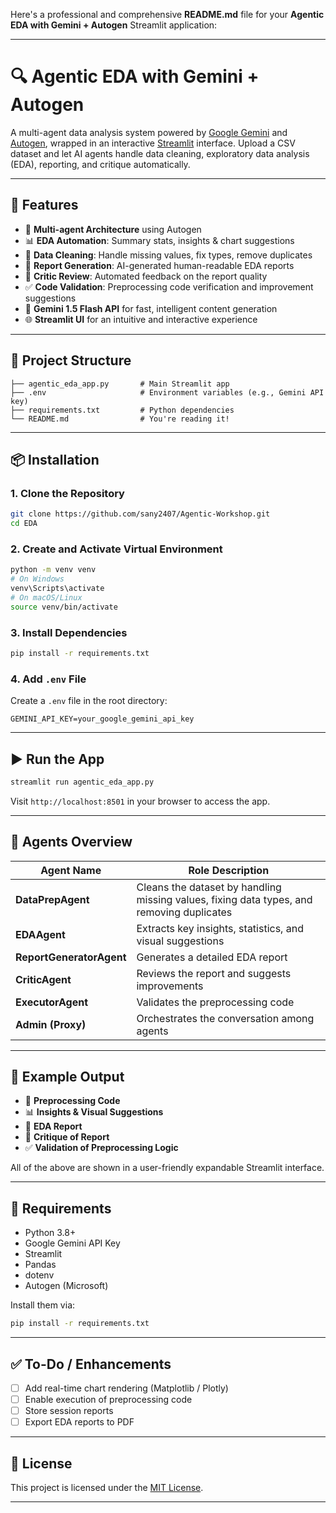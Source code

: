 Here's a professional and comprehensive **README.md** file for your **Agentic EDA with Gemini + Autogen** Streamlit application:

---

# 🔍 Agentic EDA with Gemini + Autogen

A multi-agent data analysis system powered by [Google Gemini](https://ai.google) and [Autogen](https://github.com/microsoft/autogen), wrapped in an interactive [Streamlit](https://streamlit.io) interface. Upload a CSV dataset and let AI agents handle data cleaning, exploratory data analysis (EDA), reporting, and critique automatically.

---

## 🚀 Features

* 🤖 **Multi-agent Architecture** using Autogen
* 📊 **EDA Automation**: Summary stats, insights & chart suggestions
* 🧹 **Data Cleaning**: Handle missing values, fix types, remove duplicates
* 📄 **Report Generation**: AI-generated human-readable EDA reports
* 🧐 **Critic Review**: Automated feedback on the report quality
* ✅ **Code Validation**: Preprocessing code verification and improvement suggestions
* 🧠 **Gemini 1.5 Flash API** for fast, intelligent content generation
* 🌐 **Streamlit UI** for an intuitive and interactive experience

---

## 📁 Project Structure

```
├── agentic_eda_app.py       # Main Streamlit app
├── .env                     # Environment variables (e.g., Gemini API key)
├── requirements.txt         # Python dependencies
└── README.md                # You're reading it!
```

---

## 📦 Installation

### 1. Clone the Repository

```bash
git clone https://github.com/sany2407/Agentic-Workshop.git
cd EDA
```

### 2. Create and Activate Virtual Environment

```bash
python -m venv venv
# On Windows
venv\Scripts\activate
# On macOS/Linux
source venv/bin/activate
```

### 3. Install Dependencies

```bash
pip install -r requirements.txt
```

### 4. Add `.env` File

Create a `.env` file in the root directory:

```env
GEMINI_API_KEY=your_google_gemini_api_key
```

---

## ▶️ Run the App

```bash
streamlit run agentic_eda_app.py
```

Visit `http://localhost:8501` in your browser to access the app.

---

## 🤖 Agents Overview

| Agent Name               | Role Description                                                                          |
| ------------------------ | ----------------------------------------------------------------------------------------- |
| **DataPrepAgent**        | Cleans the dataset by handling missing values, fixing data types, and removing duplicates |
| **EDAAgent**             | Extracts key insights, statistics, and visual suggestions                                 |
| **ReportGeneratorAgent** | Generates a detailed EDA report                                                           |
| **CriticAgent**          | Reviews the report and suggests improvements                                              |
| **ExecutorAgent**        | Validates the preprocessing code                                                          |
| **Admin (Proxy)**        | Orchestrates the conversation among agents                                                |

---

## 📝 Example Output

* 🧹 **Preprocessing Code**
* 📊 **Insights & Visual Suggestions**
* 📄 **EDA Report**
* 🧐 **Critique of Report**
* ✅ **Validation of Preprocessing Logic**

All of the above are shown in a user-friendly expandable Streamlit interface.

---

## 📌 Requirements

* Python 3.8+
* Google Gemini API Key
* Streamlit
* Pandas
* dotenv
* Autogen (Microsoft)

Install them via:

```bash
pip install -r requirements.txt
```

---

## ✅ To-Do / Enhancements

* [ ] Add real-time chart rendering (Matplotlib / Plotly)
* [ ] Enable execution of preprocessing code
* [ ] Store session reports
* [ ] Export EDA reports to PDF

---

## 📃 License

This project is licensed under the [MIT License](LICENSE).

---

